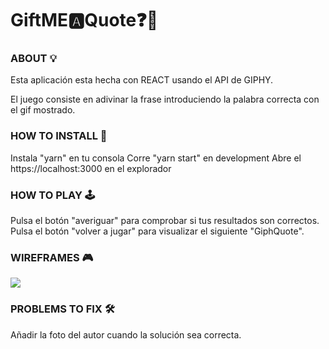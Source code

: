 # GiftME🅰️Quote❓🎁

### ABOUT 💡

Esta aplicación esta hecha con REACT usando el API de GIPHY.

El juego consiste en adivinar la frase introduciendo la palabra correcta con el gif mostrado.

### HOW TO INSTALL 🔌

Instala "yarn" en tu consola
Corre "yarn start" en development
Abre el https://localhost:3000 en el explorador

### HOW TO PLAY 🕹

Pulsa el botón "averiguar" para comprobar si tus resultados son correctos.
Pulsa el botón "volver a jugar" para visualizar el siguiente "GiphQuote".

### WIREFRAMES 🎮

![](./WIREFRAME.png)

### PROBLEMS TO FIX 🛠

Añadir la foto del autor cuando la solución sea correcta.
